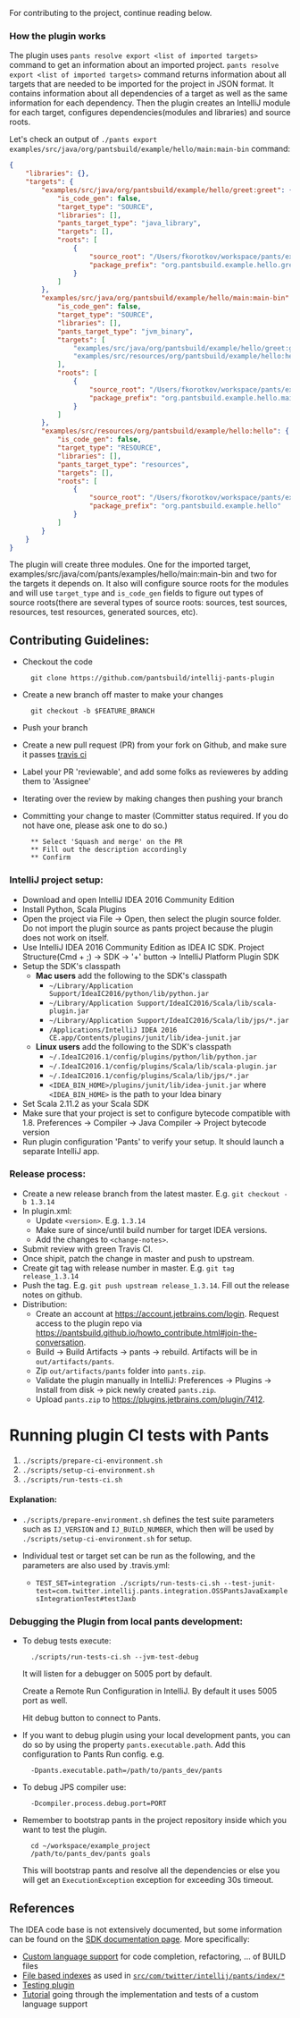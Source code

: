 For contributing to the project, continue reading below.

### How the plugin works

The plugin uses `pants resolve export <list of imported targets>` command to get an information
about an imported project. `pants resolve export <list of imported targets>` command returns information
about all targets that are needed to be imported for the project in JSON format. It contains information about all dependencies of a target
as well as the same information for each dependency. Then the plugin creates an IntelliJ module for each target, configures
dependencies(modules and libraries) and source roots.

Let's check an output of `./pants export examples/src/java/org/pantsbuild/example/hello/main:main-bin` command:

```json
{
    "libraries": {},
    "targets": {
        "examples/src/java/org/pantsbuild/example/hello/greet:greet": {
            "is_code_gen": false,
            "target_type": "SOURCE",
            "libraries": [],
            "pants_target_type": "java_library",
            "targets": [],
            "roots": [
                {
                    "source_root": "/Users/fkorotkov/workspace/pants/examples/src/java/org/pantsbuild/example/hello/greet",
                    "package_prefix": "org.pantsbuild.example.hello.greet"
                }
            ]
        },
        "examples/src/java/org/pantsbuild/example/hello/main:main-bin": {
            "is_code_gen": false,
            "target_type": "SOURCE",
            "libraries": [],
            "pants_target_type": "jvm_binary",
            "targets": [
                "examples/src/java/org/pantsbuild/example/hello/greet:greet",
                "examples/src/resources/org/pantsbuild/example/hello:hello"
            ],
            "roots": [
                {
                    "source_root": "/Users/fkorotkov/workspace/pants/examples/src/java/org/pantsbuild/example/hello/main",
                    "package_prefix": "org.pantsbuild.example.hello.main"
                }
            ]
        },
        "examples/src/resources/org/pantsbuild/example/hello:hello": {
            "is_code_gen": false,
            "target_type": "RESOURCE",
            "libraries": [],
            "pants_target_type": "resources",
            "targets": [],
            "roots": [
                {
                    "source_root": "/Users/fkorotkov/workspace/pants/examples/src/resources/org/pantsbuild/example/hello",
                    "package_prefix": "org.pantsbuild.example.hello"
                }
            ]
        }
    }
}
```

The plugin will create three modules. One for the imported target, examples/src/java/com/pants/examples/hello/main:main-bin
and two for the targets it depends on. It also will configure source roots for the modules and will use `target_type`
and `is_code_gen` fields to figure out types of source roots(there are several types of source roots: sources,
test sources, resources, test resources, generated sources, etc).

## Contributing Guidelines:

* Checkout the code

        git clone https://github.com/pantsbuild/intellij-pants-plugin

* Create a new branch off master to make your changes

        git checkout -b $FEATURE_BRANCH

* Push your branch 

* Create a new pull request (PR) from your fork on Github, and make sure it passes [travis ci](https://travis-ci.org/pantsbuild/intellij-pants-plugin/pull_requests)

* Label your PR 'reviewable', and add some folks as revieweres by adding them to 'Assignee'

* Iterating over the review by making changes then pushing your branch

* Committing your change to master (Committer status required. If you do not have one, please ask one to do so.)

        ** Select 'Squash and merge' on the PR
        ** Fill out the description accordingly
        ** Confirm

### IntelliJ project setup:

* Download and open IntelliJ IDEA 2016 Community Edition
* Install Python, Scala Plugins
* Open the project via File -> Open, then select the plugin source folder. Do not import the plugin source as pants project because the plugin does not work on itself.
* Use IntelliJ IDEA 2016 Community Edition as IDEA IC SDK. Project Structure(Cmd + ;) -> SDK -> '+' button -> IntelliJ Platform Plugin SDK
* Setup the SDK's classpath
  * __Mac users__ add the following to the SDK's classpath
    * `~/Library/Application Support/IdeaIC2016/python/lib/python.jar`
    * `~/Library/Application Support/IdeaIC2016/Scala/lib/scala-plugin.jar`
    * `~/Library/Application Support/IdeaIC2016/Scala/lib/jps/*.jar`
    * `/Applications/IntelliJ IDEA 2016 CE.app/Contents/plugins/junit/lib/idea-junit.jar`
  * __Linux users__ add the following to the SDK's classpath
    * `~/.IdeaIC2016.1/config/plugins/python/lib/python.jar`
    * `~/.IdeaIC2016.1/config/plugins/Scala/lib/scala-plugin.jar`
    * `~/.IdeaIC2016.1/config/plugins/Scala/lib/jps/*.jar`
    * `<IDEA_BIN_HOME>/plugins/junit/lib/idea-junit.jar` where `<IDEA_BIN_HOME>` is the path to your Idea binary
* Set Scala 2.11.2 as your Scala SDK
* Make sure that your project is set to configure bytecode compatible with 1.8.  Preferences -> Compiler -> Java Compiler -> Project bytecode version
* Run plugin configuration 'Pants' to verify your setup. It should launch a separate IntelliJ app.

### Release process:
* Create a new release branch from the latest master. E.g. `git checkout -b 1.3.14`
* In plugin.xml:
  * Update `<version>`. E.g. `1.3.14`
  * Make sure of since/until build number for target IDEA versions.
  * Add the changes to `<change-notes>`.
* Submit review with green Travis CI.
* Once shipit, patch the change in master and push to upstream.
* Create git tag with release number in master. E.g. `git tag release_1.3.14`
* Push the tag. E.g. `git push upstream release_1.3.14`. Fill out the release notes on github.
* Distribution:
  * Create an account at https://account.jetbrains.com/login. Request access to the plugin repo via https://pantsbuild.github.io/howto_contribute.html#join-the-conversation.
  * Build -> Build Artifacts -> pants -> rebuild. Artifacts will be in `out/artifacts/pants`.
  * Zip `out/artifacts/pants` folder into `pants.zip`.
  * Validate the plugin manually in IntelliJ: Preferences -> Plugins -> Install from disk -> pick newly created `pants.zip`.
  * Upload `pants.zip` to https://plugins.jetbrains.com/plugin/7412.

# Running plugin CI tests with Pants

1. `./scripts/prepare-ci-environment.sh`
2. `./scripts/setup-ci-environment.sh`
3. `./scripts/run-tests-ci.sh`

#### Explanation:
* `./scripts/prepare-environment.sh` defines the test suite parameters such as `IJ_VERSION` and `IJ_BUILD_NUMBER`, which then will be used by `./scripts/setup-ci-environment.sh` for setup.

* Individual test or target set can be run as the following, and the parameters are also used by .travis.yml:
  * `TEST_SET=integration ./scripts/run-tests-ci.sh --test-junit-test=com.twitter.intellij.pants.integration.OSSPantsJavaExamplesIntegrationTest#testJaxb`

### Debugging the Plugin from local pants development:

* To debug tests execute:

        ./scripts/run-tests-ci.sh --jvm-test-debug

  It will listen for a debugger on 5005 port by default.

  Create a Remote Run Configuration in IntelliJ. By default it uses 5005 port as well.

  Hit debug button to connect to Pants.

* If you want to debug plugin using your local development pants, you can do so by using the property `pants.executable.path`.
  Add this configuration to Pants Run config.
  e.g.

        -Dpants.executable.path=/path/to/pants_dev/pants

* To debug JPS compiler use:

        -Dcompiler.process.debug.port=PORT

* Remember to bootstrap pants in the project repository inside which you want to test the plugin.

        cd ~/workspace/example_project
        /path/to/pants_dev/pants goals

  This will bootstrap pants and resolve all the dependencies or else you will get an `ExecutionException` exception for exceeding 30s timeout.


## References

The IDEA code base is not extensively documented, but some information can be found on
the [SDK documentation page](http://www.jetbrains.org/intellij/sdk/docs/).
More specifically:
 * [Custom language support](http://www.jetbrains.org/intellij/sdk/docs/reference_guide/custom_language_support.html) for code completion,
   refactoring, ... of BUILD files
 * [File based indexes](http://www.jetbrains.org/intellij/sdk/docs/basics/indexing_and_psi_stubs/file_based_indexes.html)
   as used in [`src/com/twitter/intellij/pants/index/*`](https://github.com/pantsbuild/intellij-pants-plugin/tree/master/src/com/twitter/intellij/pants/index)
 * [Testing plugin](http://www.jetbrains.org/intellij/sdk/docs/basics/testing_plugins.html)
 * [Tutorial](http://www.jetbrains.org/intellij/sdk/docs/tutorials/custom_language_support_tutorial.html) going through the implementation
   and tests of a custom language support
